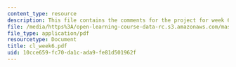 ```yaml
---
content_type: resource
description: This file contains the comments for the project for week 6 by the student.
file: /media/https%3A/open-learning-course-data-rc.s3.amazonaws.com/mas-961-ambient-intelligence-spring-2005/10cce659fc70da1cada9fe81d501962f_cl_week6.pdf
file_type: application/pdf
resourcetype: Document
title: cl_week6.pdf
uid: 10cce659-fc70-da1c-ada9-fe81d501962f
---
```

